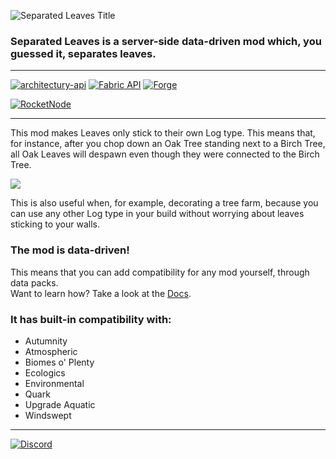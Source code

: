 ![Separated Leaves Title](https://teamdiopside.nl/assets/separatedleaves/title.png)

### Separated Leaves is a server-side data-driven mod which, you guessed it, separates leaves.

---
[![architectury-api](https://cdn.jsdelivr.net/npm/@intergrav/devins-badges@3/assets/cozy/requires/architectury-api_vector.svg)](https://modrinth.com/mod/architectury-api)
[![Fabric API](https://cdn.jsdelivr.net/npm/@intergrav/devins-badges@3/assets/cozy/requires/fabric-api_vector.svg)](https://modrinth.com/mod/fabric-api)
[![Forge](https://cdn.jsdelivr.net/npm/@intergrav/devins-badges@3/assets/cozy/supported/forge_vector.svg)](https://files.minecraftforge.net/net/minecraftforge/forge/)

[![RocketNode](https://teamdiopside.nl/assets/diopside/rocketnode.png)](https://billing.rocketnode.com/aff.php?aff=150440)

---

This mod makes Leaves only stick to their own Log type. This means that, for instance, after you chop down an Oak Tree standing next to a Birch Tree, all Oak Leaves will despawn even though they were connected to the Birch Tree.

![](https://teamdiopside.nl/assets/separatedleaves/showcase.gif)

This is also useful when, for example, decorating a tree farm, because you can use any other Log type in your build without worrying about leaves sticking to your walls.

### The mod is data-driven!

This means that you can add compatibility for any mod yourself, through data packs.  
Want to learn how? Take a look at the [Docs](https://docs.teamdiopside.nl/separated-leaves/).

### It has built-in compatibility with:
- Autumnity
- Atmospheric
- Biomes o' Plenty
- Ecologics
- Environmental
- Quark
- Upgrade Aquatic
- Windswept

---

[![Discord](https://teamdiopside.nl/assets/diopside/Serverbanner.png)](https://teamdiopside.nl/discord/)

